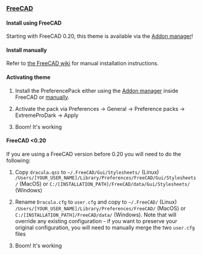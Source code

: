 ### [FreeCAD](https://www.freecadweb.org)

#### Install using FreeCAD

Starting with FreeCAD 0.20, this theme is available via the [Addon manager](https://wiki.freecadweb.org/Std_AddonMgr)!

#### Install manually

Refer to [the FreeCAD wiki](https://wiki.freecadweb.org/Preference_Packs#Distributing_a_pack) for manual installation instructions.

#### Activating theme

1. Install the PreferencePack either using the [Addon manager](https://wiki.freecadweb.org/Std_AddonMgr) inside FreeCAD or [manually](https://wiki.freecadweb.org/Preference_Packs#Distributing_a_pack).

2. Activate the pack via Preferences -> General -> Preference packs -> ExtremeProDark -> Apply

3. Boom! It's working

#### FreeCAD <0.20

If you are using a FreeCAD version before 0.20 you will need to do the following:

1. Copy `dracula.qss` to `~/.FreeCAD/Gui/Stylesheets/` (Linux)
   `/Users/[YOUR_USER_NAME]/Library/Preferences/FreeCAD/Gui/Stylesheets/`
   (MacOS) or `C:/[INSTALLATION_PATH]/FreeCAD/data/Gui/Stylesheets/` (Windows)

2. Rename `Dracula.cfg` to `user.cfg` and copy to `~/.FreeCAD/` (Linux)
   `/Users/[YOUR_USER_NAME]/Library/Preferences/FreeCAD/` (MacOS) or
   `C:/[INSTALLATION_PATH]/FreeCAD/data/` (Windows). Note that will override
   any existing configuration - if you want to preserve your original
   configuration, you will need to manually merge the two `user.cfg` files

3. Boom! It's working
